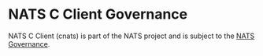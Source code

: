 # NATS C Client Governance

NATS C Client (cnats) is part of the NATS project and is subject to the [NATS Governance](https://github.com/nats-io/nats-general/blob/master/GOVERNANCE.md).